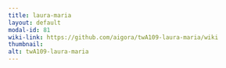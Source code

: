 ```yaml
---
title: laura-maria
layout: default
modal-id: 81
wiki-link: https://github.com/aigora/twA109-laura-maria/wiki
thumbnail: 
alt: twA109-laura-maria
---
```

